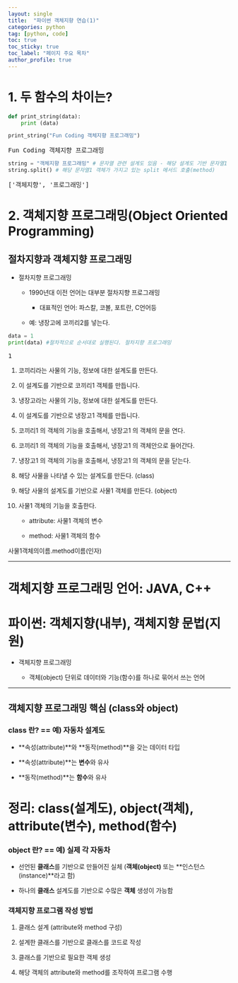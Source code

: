 ```yaml
---
layout: single
title:  "파이썬 객체지향 연습(1)"
categories: python
tag: [python, code]
toc: true
toc_sticky: true
toc_label: "페이지 주요 목차"
author_profile: true
---
```


<head>
  <style>
    table.dataframe {
      white-space: normal;
      width: 100%;
      height: 240px;
      display: block;
      overflow: auto;
      font-family: Arial, sans-serif;
      font-size: 0.9rem;
      line-height: 20px;
      text-align: center;
      border: 0px !important;
    }

    table.dataframe th {
      text-align: center;
      font-weight: bold;
      padding: 8px;
    }

    table.dataframe td {
      text-align: center;
      padding: 8px;
    }

    table.dataframe tr:hover {
      background: #b8d1f3; 
    }

    .output_prompt {
      overflow: auto;
      font-size: 0.9rem;
      line-height: 1.45;
      border-radius: 0.3rem;
      -webkit-overflow-scrolling: touch;
      padding: 0.8rem;
      margin-top: 0;
      margin-bottom: 15px;
      font: 1rem Consolas, "Liberation Mono", Menlo, Courier, monospace;
      color: $code-text-color;
      border: solid 1px $border-color;
      border-radius: 0.3rem;
      word-break: normal;
      white-space: pre;
    }

  .dataframe tbody tr th:only-of-type {
      vertical-align: middle;
  }

  .dataframe tbody tr th {
      vertical-align: top;
  }

  .dataframe thead th {
      text-align: center !important;
      padding: 8px;
  }

  .page__content p {
      margin: 0 0 0px !important;
  }

  .page__content p > strong {
    font-size: 0.8rem !important;
  }

  </style>
</head>


# 1. 두 함수의 차이는?



```python
def print_string(data):
    print (data)

print_string("Fun Coding 객체지향 프로그래밍")
```

<pre>
Fun Coding 객체지향 프로그래밍
</pre>

```python
string = "객체지향 프로그래밍" # 문자열 관련 설계도 있음 - 해당 설계도 기반 문자열1 객체가 만들어짐
string.split() # 해당 문자열1 객체가 가지고 있는 split 메서드 호출(method)
```

<pre>
['객체지향', '프로그래밍']
</pre>
# 2. 객체지향 프로그래밍(Object Oriented Programming)


## 절차지향과 객체지향 프로그래밍

  * 절차지향 프로그래밍

    * 1990년대 이전 언어는 대부분 절차지향 프로그래밍

      - 대표적인 언어: 파스칼, 코볼, 포트란, C언어등

    * 예: 냉장고에 코끼리2를 넣는다.




```python
data = 1
print(data) #절차적으로 순서대로 실행된다. 절차지향 프로그래밍
```

<pre>
1
</pre>
1. 코끼리라는 사물의 기능, 정보에 대한 설계도를 만든다.

2. 이 설계도를 기반으로 코끼리1 객체를 만듭니다.

3. 냉장고라는 사물의 기능, 정보에 대한 설계도를 만든다.

4. 이 설계도를 기반으로 냉장고1 객체를 만듭니다.

5. 코끼리1 의 객체의 기능을 호출해서, 냉장고1 의 객체의 문을 연다.

6. 코끼리1 의 객체의 기능을 호출해서, 냉장고1 의 객체안으로 들어간다.

7. 냉장고1 의 객체의 기능을 호출해서, 냉장고1 의 객체의 문을 닫는다.



1. 해당 사물을 나타낼 수 있는 설계도를 만든다. (class)

2. 해당 사물의 설계도를 기반으로 사물1 객체를 만든다. (object)

3. 사물1 객체의 기능을 호출한다.

   - attribute: 사물1 객체의 변수

   - method: 사물1 객체의 함수



사물1객체의이름.method이름(인자)

---


# 객체지향 프로그래밍 언어: JAVA, C++

#  파이썬: 객체지향(내부), 객체지향 문법(지원) 


* 객체지향 프로그래밍

  * 객체(object) 단위로 데이터와 기능(함수)를 하나로 묶어서 쓰는 언어

---


## 객체지향 프로그래밍 핵심 (class와 object)


### class 란? == 예) 자동차 설계도

 + **속성(attribute)**와 **동작(method)**을 갖는 데이터 타입

 + **속성(attribute)**는 **변수**와 유사

 + **동작(method)**는 **함수**와 유사




# 정리: class(설계도), object(객체), attribute(변수), method(함수)


### object 란?  == 예) 실제 각 자동차

 + 선언된 **클래스**를 기반으로 만들어진 실체 (**객체(object)** 또는 **인스턴스(instance)**라고 함)

 + 하나의 **클래스** 설계도를 기반으로 수많은 **객체** 생성이 가능함


### 객체지향 프로그램 작성 방법

 1. 클래스 설계 (attribute와 method 구성)

 2. 설계한 클래스를 기반으로 클래스를 코드로 작성

 3. 클래스를 기반으로 필요한 객체 생성

 4. 해당 객체의 attribute와 method를 조작하여 프로그램 수행

